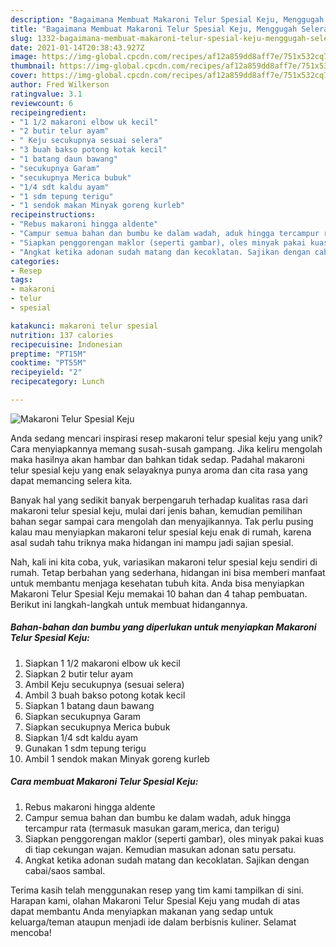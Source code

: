 ```yaml
---
description: "Bagaimana Membuat Makaroni Telur Spesial Keju, Menggugah Selera"
title: "Bagaimana Membuat Makaroni Telur Spesial Keju, Menggugah Selera"
slug: 1332-bagaimana-membuat-makaroni-telur-spesial-keju-menggugah-selera
date: 2021-01-14T20:38:43.927Z
image: https://img-global.cpcdn.com/recipes/af12a859dd8aff7e/751x532cq70/makaroni-telur-spesial-keju-foto-resep-utama.jpg
thumbnail: https://img-global.cpcdn.com/recipes/af12a859dd8aff7e/751x532cq70/makaroni-telur-spesial-keju-foto-resep-utama.jpg
cover: https://img-global.cpcdn.com/recipes/af12a859dd8aff7e/751x532cq70/makaroni-telur-spesial-keju-foto-resep-utama.jpg
author: Fred Wilkerson
ratingvalue: 3.1
reviewcount: 6
recipeingredient:
- "1 1/2 makaroni elbow uk kecil"
- "2 butir telur ayam"
- " Keju secukupnya sesuai selera"
- "3 buah bakso potong kotak kecil"
- "1 batang daun bawang"
- "secukupnya Garam"
- "secukupnya Merica bubuk"
- "1/4 sdt kaldu ayam"
- "1 sdm tepung terigu"
- "1 sendok makan Minyak goreng kurleb"
recipeinstructions:
- "Rebus makaroni hingga aldente"
- "Campur semua bahan dan bumbu ke dalam wadah, aduk hingga tercampur rata (termasuk masukan garam,merica, dan terigu)"
- "Siapkan penggorengan maklor (seperti gambar), oles minyak pakai kuas di tiap cekungan wajan. Kemudian masukan adonan satu persatu."
- "Angkat ketika adonan sudah matang dan kecoklatan. Sajikan dengan cabai/saos sambal."
categories:
- Resep
tags:
- makaroni
- telur
- spesial

katakunci: makaroni telur spesial 
nutrition: 137 calories
recipecuisine: Indonesian
preptime: "PT15M"
cooktime: "PT55M"
recipeyield: "2"
recipecategory: Lunch

---
```



![Makaroni Telur Spesial Keju](https://img-global.cpcdn.com/recipes/af12a859dd8aff7e/751x532cq70/makaroni-telur-spesial-keju-foto-resep-utama.jpg)

Anda sedang mencari inspirasi resep makaroni telur spesial keju yang unik? Cara menyiapkannya memang susah-susah gampang. Jika keliru mengolah maka hasilnya akan hambar dan bahkan tidak sedap. Padahal makaroni telur spesial keju yang enak selayaknya punya aroma dan cita rasa yang dapat memancing selera kita.



Banyak hal yang sedikit banyak berpengaruh terhadap kualitas rasa dari makaroni telur spesial keju, mulai dari jenis bahan, kemudian pemilihan bahan segar sampai cara mengolah dan menyajikannya. Tak perlu pusing kalau mau menyiapkan makaroni telur spesial keju enak di rumah, karena asal sudah tahu triknya maka hidangan ini mampu jadi sajian spesial.


Nah, kali ini kita coba, yuk, variasikan makaroni telur spesial keju sendiri di rumah. Tetap berbahan yang sederhana, hidangan ini bisa memberi manfaat untuk membantu menjaga kesehatan tubuh kita. Anda bisa menyiapkan Makaroni Telur Spesial Keju memakai 10 bahan dan 4 tahap pembuatan. Berikut ini langkah-langkah untuk membuat hidangannya.

<!--inarticleads1-->

##### Bahan-bahan dan bumbu yang diperlukan untuk menyiapkan Makaroni Telur Spesial Keju:

1. Siapkan 1 1/2 makaroni elbow uk kecil
1. Siapkan 2 butir telur ayam
1. Ambil  Keju secukupnya (sesuai selera)
1. Ambil 3 buah bakso potong kotak kecil
1. Siapkan 1 batang daun bawang
1. Siapkan secukupnya Garam
1. Siapkan secukupnya Merica bubuk
1. Siapkan 1/4 sdt kaldu ayam
1. Gunakan 1 sdm tepung terigu
1. Ambil 1 sendok makan Minyak goreng kurleb




<!--inarticleads2-->

##### Cara membuat Makaroni Telur Spesial Keju:

1. Rebus makaroni hingga aldente
1. Campur semua bahan dan bumbu ke dalam wadah, aduk hingga tercampur rata (termasuk masukan garam,merica, dan terigu)
1. Siapkan penggorengan maklor (seperti gambar), oles minyak pakai kuas di tiap cekungan wajan. Kemudian masukan adonan satu persatu.
1. Angkat ketika adonan sudah matang dan kecoklatan. Sajikan dengan cabai/saos sambal.




Terima kasih telah menggunakan resep yang tim kami tampilkan di sini. Harapan kami, olahan Makaroni Telur Spesial Keju yang mudah di atas dapat membantu Anda menyiapkan makanan yang sedap untuk keluarga/teman ataupun menjadi ide dalam berbisnis kuliner. Selamat mencoba!
